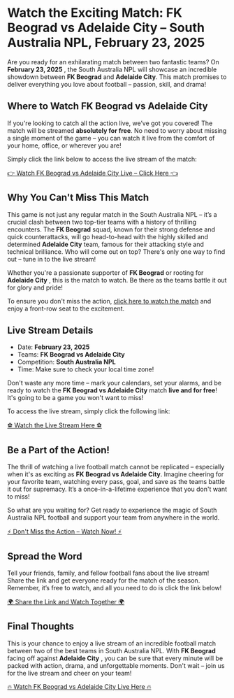 # Watch the Exciting Match: FK Beograd vs Adelaide City – South Australia NPL, February 23, 2025

Are you ready for an exhilarating match between two fantastic teams? On **February 23, 2025** , the South Australia NPL will showcase an incredible showdown between **FK Beograd** and **Adelaide City**. This match promises to deliver everything you love about football – passion, skill, and drama!

## Where to Watch FK Beograd vs Adelaide City

If you're looking to catch all the action live, we’ve got you covered! The match will be streamed **absolutely for free**. No need to worry about missing a single moment of the game – you can watch it live from the comfort of your home, office, or wherever you are!

Simply click the link below to access the live stream of the match:

[👉 Watch FK Beograd vs Adelaide City Live – Click Here 👈](https://tinyurl.com/livestreamfreeo?st=FK+Beograd+vs+Adelaide+City&si=gh)

## Why You Can't Miss This Match

This game is not just any regular match in the South Australia NPL – it’s a crucial clash between two top-tier teams with a history of thrilling encounters. The **FK Beograd** squad, known for their strong defense and quick counterattacks, will go head-to-head with the highly skilled and determined **Adelaide City** team, famous for their attacking style and technical brilliance. Who will come out on top? There's only one way to find out – tune in to the live stream!

Whether you're a passionate supporter of **FK Beograd** or rooting for **Adelaide City** , this is the match to watch. Be there as the teams battle it out for glory and pride!

To ensure you don't miss the action, [click here to watch the match](https://tinyurl.com/livestreamfreeo?st=FK+Beograd+vs+Adelaide+City&si=gh) and enjoy a front-row seat to the excitement.

## Live Stream Details

- Date: **February 23, 2025**
- Teams: **FK Beograd vs Adelaide City**
- Competition: **South Australia NPL**
- Time: Make sure to check your local time zone!

Don't waste any more time – mark your calendars, set your alarms, and be ready to watch the **FK Beograd vs Adelaide City** match **live and for free**! It's going to be a game you won't want to miss!

To access the live stream, simply click the following link:

[⚽ Watch the Live Stream Here ⚽](https://tinyurl.com/livestreamfreeo?st=FK+Beograd+vs+Adelaide+City&si=gh)

## Be a Part of the Action!

The thrill of watching a live football match cannot be replicated – especially when it's as exciting as **FK Beograd vs Adelaide City**. Imagine cheering for your favorite team, watching every pass, goal, and save as the teams battle it out for supremacy. It’s a once-in-a-lifetime experience that you don't want to miss!

So what are you waiting for? Get ready to experience the magic of South Australia NPL football and support your team from anywhere in the world.

[⚡ Don't Miss the Action – Watch Now! ⚡](https://tinyurl.com/livestreamfreeo?st=FK+Beograd+vs+Adelaide+City&si=gh)

## Spread the Word

Tell your friends, family, and fellow football fans about the live stream! Share the link and get everyone ready for the match of the season. Remember, it’s free to watch, and all you need to do is click the link below!

[🌍 Share the Link and Watch Together 🌍](https://tinyurl.com/livestreamfreeo?st=FK+Beograd+vs+Adelaide+City&si=gh)

## Final Thoughts

This is your chance to enjoy a live stream of an incredible football match between two of the best teams in South Australia NPL. With **FK Beograd** facing off against **Adelaide City** , you can be sure that every minute will be packed with action, drama, and unforgettable moments. Don't wait – join us for the live stream and cheer on your team!

[🔥 Watch FK Beograd vs Adelaide City Live Here 🔥](https://tinyurl.com/livestreamfreeo?st=FK+Beograd+vs+Adelaide+City&si=gh)
